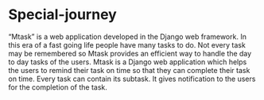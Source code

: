 # Special-journey
“Mtask” is a web application developed in the Django web framework.
In this era of a fast going life people have many tasks to do. 
Not every task may be remembered so Mtask provides an efficient way to handle the day to day tasks of the users. 
Mtask is a Django web application which helps the users to remind their task on time so that they can complete their task on time. 
Every task can contain its subtask. It gives notification to the users for the completion of the task.
